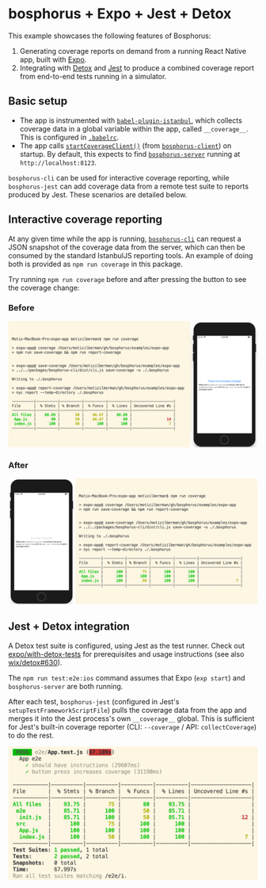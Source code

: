 # bosphorus + Expo + Jest + Detox

This example showcases the following features of Bosphorus:

1.  Generating coverage reports on demand from a running React Native app, built with [Expo](https://expo.io/).
2.  Integrating with [Detox](https://github.com/wix/detox) and [Jest](https://facebook.github.io/jest/) to produce a combined coverage report from end-to-end tests running in a simulator.

## Basic setup

* The app is instrumented with [`babel-plugin-istanbul`](https://github.com/istanbuljs/babel-plugin-istanbul), which collects coverage data in a global variable within the app, called `__coverage__`. This is configured in [`.babelrc`](https://github.com/motiz88/bosphorus/blob/master/examples/expo-app/.babelrc).
* The app calls [`startCoverageClient()`](https://github.com/motiz88/bosphorus/blob/cabb24206d2c5e7316162b27a605cca0579ae0ff/examples/expo-app/src/index.js#L5) (from [`bosphorus-client`](https://github.com/motiz88/bosphorus/tree/master/packages/bosphorus-client)) on startup. By default, this expects to find [`bosphorus-server`](https://github.com/motiz88/bosphorus/tree/master/packages/bosphorus-server) running at `http://localhost:8123`.

`bosphorus-cli` can be used for interactive coverage reporting, while `bosphorus-jest` can add coverage data from a remote test suite to reports produced by Jest. These scenarios are detailed below.

## Interactive coverage reporting

At any given time while the app is running, [`bosphorus-cli`](https://github.com/motiz88/bosphorus/tree/master/packages/bosphorus-cli) can request a JSON snapshot of the coverage data from the server, which can then be consumed by the standard IstanbulJS reporting tools. An example of doing both is provided as `npm run coverage` in this package.

Try running `npm run coverage` before and after pressing the button to see the coverage change:

### Before

![Screenshot before pressing the button](./screenshots/before-press.png)

### After

![Screenshot after pressing the button](./screenshots/after-press.png)

## Jest + Detox integration

A Detox test suite is configured, using Jest as the test runner. Check out [expo/with-detox-tests](https://github.com/expo/with-detox-tests/) for prerequisites and usage instructions (see also [wix/detox#630](https://github.com/wix/detox/pull/630/files)).

The `npm run test:e2e:ios` command assumes that Expo (`exp start`) and `bosphorus-server` are both running.

After each test, `bosphorus-jest` (configured in Jest's `setupTestFrameworkScriptFile`) pulls the coverage data from the app and merges it into the Jest process's own `__coverage__` global. This is sufficient for Jest's built-in coverage reporter (CLI: `--coverage` / API: `collectCoverage`) to do the rest.

![E2E coverage report](./screenshots/coverage-e2e.jpg)
